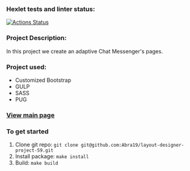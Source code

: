 ### Hexlet tests and linter status:
[![Actions Status](https://github.com/Abra19/layout-designer-project-59/workflows/hexlet-check/badge.svg)](https://github.com/Abra19/layout-designer-project-59/actions)

### Project Description:
In this project we create an adaptive Chat Messenger's pages.

### Project used:
* Customized Bootstrap
* GULP
* SASS
* PUG


### [View main page](https://cooing-channel.surge.sh)
### To get started

1. Clone git repo: `git clone git@github.com:Abra19/layout-designer-project-59.git`
2. Install package: `make install`
3. Build: `make build`